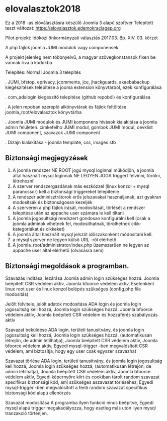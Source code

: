 # elovalasztok2018
Ez a 2018 -as előválasztásra készülő Joomla 3 alapú szoftver
Telepitett teszt változat: https://elovalasztok.edemokraciagep.org

Pilot projekt: Idöközi önkormányzati választás 2017.03.  Bp. XIV. 03. körzet


A php fájlok joomla JUMI modulok vagy componensek


A projekt jelenleg nem többnyelvű, a magyar szövegkonstansok fixen be vannak írva a kódokba

Telepités:
Normál Joomla 3 telepités

. JUMI, bfstop, eprivacy, jcomments, jce, jhackguards, akaebabackup kiegészitések telepitése a jooma extension könyvtárból, ezek konfigurálása

. com_adalogin kiegészitő telepitése (github repoból) és konfigurálása

. A jelen repoban szerepló alkönyvtárak és fájlok feltöltése joomla_root/elovalasztok könyvtárba

. Joomla JUMI modulok és JUMI komponens hivások kialakitása a joomla admin felületen. cimkefelho JUMI modul, gombok JUMI modul,  oevklist JUMI component, szavazok JUMI component

. Dizájn kialakitása - joomla template, css, images stb

Biztonsági megjegyzések
-----------------------

1. A joomla rendszer NE ROOT jogú mysql loginnal müködjön, a joomla által használt mysql loginnak NE LEGYEN JOGA triggert felvinni, törölni, létrehozni!
2. A szerver rendszergazdának más eszközzel (linux konzol + mysql parancssor) kell a biztonsági triggereket telepítenie
3. A rendszer adminisztrátorok erős jelszavakat használjanak, azt gyakran modosítsák és biztonságosan kezeljék
4. A szerveren a php fájlok irását, modosítását, törlését a rendszer telepítése után az appache user számára le kell tiltani
5. A joomla jogosultsági rendszert gondosan konfigurálni kell (csak a joomla adminok vihetnek fel, modosithatnak, törölhetnek cikk-kategoriákat és cikkeket)
6. A joomla által használt mysql jelszót időszakonként módosítani kell.
7. a mysql szerver ne legyen külső URL -ről elérhető
8. A joomla_root/administrator/index.php üzemszerüen ne legyen az appache user által elérhető (olvasásra sem)



Biztonsági megoldások a programban.
-----------------------------------

Szavazás inditása, lezárása
	Joomla admin login szükséges hozzá. 
	Joomla beépített CSR védelem aktív, 
	Joomla bfoorce védelem aktív,
	Esetenként linux root user és linux konzol belépés szükséges (config.php file modositás)
	
Jelölt felvitele, jelölt adatok modosítása
	ADA login és joomla login jogosultság kell hozzá,
	Joomla login szükséges hozzá. 
	Joomla bfoorce védelem aktív,
	Joomla beépített CSR védelem és hozzáférés szabályozás aktív 

Szavazat beküldése
	ADA login, területi tanusitvány, és joomla login jogosultság kell hozzá,
	Joomla login szükséges hozzá, (automatikusan létrejön, de admin letilhatja), 
	Joomla beépített CSR védelem aktív,
	Joomla bfoorce védelem aktív,
    Egyedi mysql-trigger -ben megvalósított CSR védelem, ami biztosítja, hogy egy user csak egyszer szavazhat	
	
Szavazat törlése
	ADA login, területi tanusitvány, és joomla login jogosultság kell hozzá,
	Joomla login szükséges hozzá, (automatikusan létrejön, de admin letilhatja), 
	Joomla beépített CSR védelem aktív,
	Joomla bfoorce védelem aktív,
	Egyedi képernyőre kiirt és cookiban tárolt random szavazat specifikus biztonsági kód, ami szükséges aszavazat törléséhez, 
    Egyedi mysql-trigger -ben megvalósított a fenti random szavazat specifikus biztonsági kód alapú ellenörzés

Szavazat modosítása
    A programba ilyen funkció nincs beépítve,
	Egyedi mysql alapú trigger megakadályozza, hogy esetleg más uton ilyen mysql tranzakció történjen.
	
	
	
	


 




